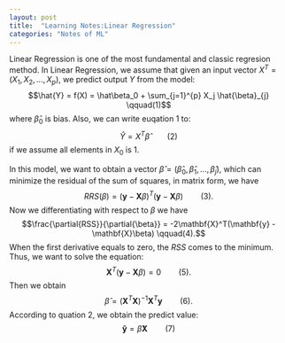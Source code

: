 ```yaml
---
layout: post
title:  "Learning Notes:Linear Regression"
categories: "Notes of ML"
---
```


<script type="text/javascript" src="http://cdn.mathjax.org/mathjax/latest/MathJax.js?config=default"></script>

Linear Regression is one of the most fundamental and classic regresion method. In Linear Regression, we assume that given an input  vector $X^T = (X_{1}, X_{2},..., X_{p})$, we predict output $Y$ from the model:
$$\hat{Y} = f(X) = \hat\beta_0 + \sum_{j=1}^{p} X_j \hat{\beta}_{j} \qquad(1)$$ where $\hat\beta_0$ is bias. Also, we can write euqation 1 to: $$\hat{Y} = X^T\hat\beta \qquad(2)$$ if we assume all elements in $X_0$ is $1$.

In this model, we want to obtain a vector $\hat\beta = (\hat\beta_0, \hat\beta_1,...,\hat\beta_j)$, which can minimize the residual of the sum of squares, in matrix form, we have $$RRS(\beta) = (\mathbf{y} - \mathbf{X}\beta)^T(\mathbf{y} - \mathbf{X}\beta) \qquad(3).$$ Now we differentiating with respect to $\beta$ we have $$\frac{\partial{RSS}}{\partial{\beta}} = -2\mathbf{X}^T(\mathbf{y} - \mathbf{X}\beta) \qquad(4).$$ When the first derivative equals to zero, the $RSS$ comes to the minimum. Thus, we want to solve the equation: $$\mathbf{X}^T(\mathbf{y} - \mathbf{X}\beta) = 0 \qquad (5).$$ Then we obtain $$ \hat\beta = (\mathbf{X}^T\mathbf{X})^{-1}\mathbf{X}^T\mathbf{y} \qquad(6).$$ According to quation 2, we obtain the predict value: $$\mathbf{\hat{y}} = \hat\beta\mathbf{X} \qquad(7)$$